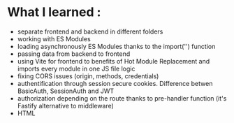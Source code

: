 # What I learned :
- separate frontend and backend in different folders
- working with ES Modules
- loading asynchronously ES Modules thanks to the import('') function
- passing data from backend to frontend
- using Vite for frontend to benefits of Hot Module Replacement and imports every module in one JS file logic
- fixing CORS issues (origin, methods, credentials)
- authentification through session secure cookies. Difference betwen BasicAuth, SessionAuth and JWT
- authorization depending on the route thanks to pre-handler function (it's Fastify alternative to middleware)
- HTML <template> functionnality

# In-depth details of the project :
## Backend
1. Goodreads CSV export because it doesn't provide API. Turned the CSV file into Goordreads.sqlite thanks to SQLite bash script.
2. Retrieving book cover image for each book : using a combination of SQL Query and a scrapping book cover library to get all cover images. Logic is getting the book cover Amazon URL depending on the ISBN13 and then cleaning the object.ISBN13 string. [getBookCovers.js](./backend/controllers/getBookCovers.js)
3. Querying SQL DB to get all books data to JS objects. Then passing the data to /data route thanks to Fastify [passBookDataToFront.js](./backend/controllers/passBookDataToFront.js)
## Frontend
4. Fetching the data from the /data route [fetchBooksFromAPI.js](./frontend/utils/fetchBooksFromAPI.js)
5. Then using <template> HTML functionnality to avoid using innerHTML for security and bugs. [displayBooks.js](./frontend/utils/displayBooks.js)
6. Search function : allowing to search a particular book title, hiding results that d'ont math the input. Showing all results if no input entered. [search.js](./frontend/frontJS/search.js)
7. Filter function : filter books by rating through checkboxes. If the checkbox is unchecked it returns to initial state.[filter.js](./frontend/frontJS/filter.js)
8. Login function : <dialog> element contains the connexion form. username and password are passed to the backend endpoint "/login" [login.js](./frontend/frontJS/login.js)
## Backend step 2
9. Authentification : Retrieving username and password. Hashing the password throught bcrypt. Then SQL query to get the corresponding username row in DB (table auth). Bcrypt compares if the in DB hashed password matched the hashed password passed by the connexion form. If match : it uses the fastify-secure-session plugin that adds a **session cookie**. A request to this session cookie allows to ensure if the user is authenticated. It then passes to frontend the confirmation that user is authenticated.
10. Authorization : 
